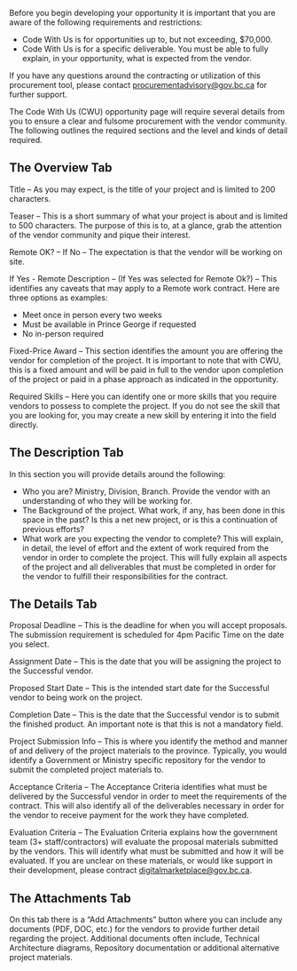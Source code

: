 Before you begin developing your opportunity it is important that you are aware of the following requirements and restrictions:

- Code With Us is for opportunities up to, but not exceeding, $70,000.
- Code With Us is for a specific deliverable. You must be able to fully explain, in your opportunity, what is expected from the vendor.

If you have any questions around the contracting or utilization of this procurement tool, please contact [procurementadvisory@gov.bc.ca](mailto:procurementadvisory@gov.bc.ca) for further support.

The Code With Us (CWU) opportunity page will require several details from you to ensure a clear and fulsome procurement with the vendor community. The following outlines the required sections and the level and kinds of detail required.

## The Overview Tab

Title – As you may expect, is the title of your project and is limited to 200 characters.

Teaser – This is a short summary of what your project is about and is limited to 500 characters. The purpose of this is to, at a glance, grab the attention of the vendor community and pique their interest.

Remote OK? – If No – The expectation is that the vendor will be working on site.

If Yes - Remote Description – (If Yes was selected for Remote Ok?) – This identifies any caveats that may apply to a Remote work contract. Here are three options as examples:

- Meet once in person every two weeks
- Must be available in Prince George if requested
- No in-person required

Fixed-Price Award – This section identifies the amount you are offering the vendor for completion of the project. It is important to note that with CWU, this is a fixed amount and will be paid in full to the vendor upon completion of the project or paid in a phase approach as indicated in the opportunity.

Required Skills – Here you can identify one or more skills that you require vendors to possess to complete the project. If you do not see the skill that you are looking for, you may create a new skill by entering it into the field directly.

## The Description Tab

In this section you will provide details around the following:

- Who you are? Ministry, Division, Branch. Provide the vendor with an understanding of who they will be working for.
- The Background of the project. What work, if any, has been done in this space in the past? Is this a net new project, or is this a continuation of previous efforts?
- What work are you expecting the vendor to complete? This will explain, in detail, the level of effort and the extent of work required from the vendor in order to complete the project. This will fully explain all aspects of the project and all deliverables that must be completed in order for the vendor to fulfill their responsibilities for the contract.

## The Details Tab

Proposal Deadline – This is the deadline for when you will accept proposals. The submission requirement is scheduled for 4pm Pacific Time on the date you select.

Assignment Date – This is the date that you will be assigning the project to the Successful vendor.

Proposed Start Date – This is the intended start date for the Successful vendor to being work on the project.

Completion Date – This is the date that the Successful vendor is to submit the finished product. An important note is that this is not a mandatory field.

Project Submission Info – This is where you identify the method and manner of and delivery of the project materials to the province. Typically, you would identify a Government or Ministry specific repository for the vendor to submit the completed project materials to.

Acceptance Criteria – The Acceptance Criteria identifies what must be delivered by the Successful vendor in order to meet the requirements of the contract. This will also identify all of the deliverables necessary in order for the vendor to receive payment for the work they have completed.

Evaluation Criteria – The Evaluation Criteria explains how the government team (3+ staff/contractors) will evaluate the proposal materials submitted by the vendors. This will identify what must be submitted and how it will be evaluated. If you are unclear on these materials, or would like support in their development, please contract [digitalmarketplace@gov.bc.ca](mailto:digitalmarketplace@gov.bc.ca).

## The Attachments Tab

On this tab there is a “Add Attachments” button where you can include any documents (PDF, DOC, etc.) for the vendors to provide further detail regarding the project. Additional documents often include, Technical Architecture diagrams, Repository documentation or additional alternative project materials.
